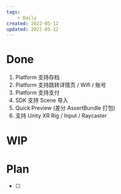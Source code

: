 ```yaml
---
tags:
    - Daily
created: 2022-05-12
updated: 2022-05-12
---
```


# Done

1. Platform 支持存档
2. Platform 支持跳转详情页 / Wifi / 账号
3. Platform 支持支付
4. SDK 支持 Scene  导入
5. Quick Preview (差分 AssertBundle 打包)
6. 支持 Unity XR Rig / Input / Raycaster

# WIP

# Plan

- [ ] 